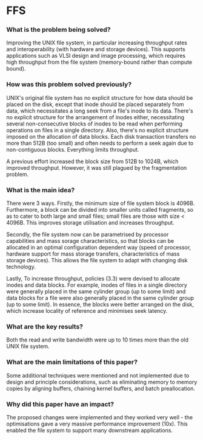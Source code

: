 # FFS

### What is the problem being solved?

Improving the UNIX file system, in particular increasing throughput rates and interoperability (with hardware and storage devices). This supports applications such as VLSI design and image processing, which requires high throughput from the file system (memory-bound rather than compute bound).

### How was this problem solved previously?

UNIX's original file system has no explicit structure for how data should be placed on the disk, except that inode should be placed separately from data, which necessitates a long seek from a file's inode to its data. There's no explicit structure for the arrangement of inodes either, necessitating several non-consecutive blocks of inodes to be read when performing operations on files in a single directory. Also, there's no explicit structure imposed on the allocation of data blocks. Each disk transaction transfers no more than 512B (too small) and often needs to perform a seek again due to non-contiguous blocks. Everything limits throughput.

A previous effort increased the block size from 512B to 1024B, which improved throughput. However, it was still plagued by the fragmentation problem.

### What is the main idea?

There were 3 ways. Firstly, the minimum size of file system block is 4096B. Furthermore, a block can be divided into smaller units called fragments, so as to cater to both large and small files; small files are those with size < 4096B. This improves storage utilisation and increases throughput.

Secondly, the file system now can be parametrised by processor capabilities and mass sorage characteristics, so that blocks can be allocated in an optimal configuration dependent way (speed of processor, hardware support for mass storage transfers, characteristics of mass storage devices). This allows the file system to adapt with changing disk technology.

Lastly, To increase throughput, policies (3.3) were devised to allocate inodes and data blocks. For example, inodes of files in a single directory were generally placed in the same cylinder group (up to some limit) and data blocks for a file were also generally placed in the same cylinder group (up to some limit). In essence, the blocks were better arranged on the disk, which increase locality of reference and minimises seek latency. 

### What are the key results?

Both the read and write bandwidth were up to 10 times more than the old UNIX file system.

### What are the main limitations of this paper?

Some additional techniques were mentioned and not implemented due to design and principle considerations, such as eliminating memory to memory copies by aligning buffers, chaining kernel buffers, and batch preallocation.

### Why did this paper have an impact?

The proposed changes were implemented and they worked very well - the optimisations gave a very massive performance improvement (10x). This enabled the file system to support many downstream applications.
